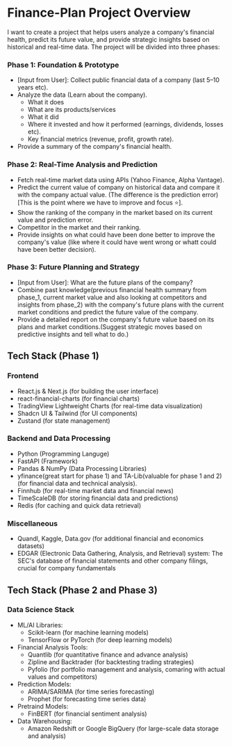 # Finance-Plan Project Overview

I want to create a project that helps users analyze a company's financial health, predict its future value, and provide strategic insights based on historical and real-time data. The project will be divided into three phases:

### Phase 1: Foundation & Prototype
- [Input from User]: Collect public financial data of a company (last 5–10 years etc).
- Analyze the data (Learn about the company).
    - What it does
    - What are its products/services
    - What it did
    - Where it invested and how it performed (earnings, dividends, losses etc).
    - Key financial metrics (revenue, profit, growth rate).
- Provide a summary of the company's financial health.

### Phase 2: Real-Time Analysis and Prediction
- Fetch real-time market data using APIs (Yahoo Finance, Alpha Vantage).
- Predict the current value of company on historical data and compare it with the company actual value. (The difference is the prediction error)[This is the point where we have to improve and focus ⭐].
- Show the ranking of the company in the market based on its current value and prediction error.
- Competitor in the market and their ranking.
- Provide insights on what could have been done better to improve the company's value (like where it could have went wrong or whatt could have been better decision).

### Phase 3: Future Planning and Strategy
- [Input from User]: What are the future plans of the company?
- Combine past knowledge(previous financial health summary from phase_1, current market value and also looking at competitors and insights from phase_2) with the company's future plans with the current market conditions and predict the future value of the company.
- Provide a detailed report on the company's future value based on its plans and market conditions.(Suggest strategic moves based on predictive insights and tell what to do.)

## Tech Stack (Phase 1)

### Frontend
- React.js & Next.js (for building the user interface)
- react-financial-charts (for financial charts)
- TradingView Lightweight Charts (for real-time data visualization)
- Shadcn UI & Tailwind (for UI components)
- Zustand (for state management)

### Backend and Data Processing
- Python (Programming Languge)
- FastAPI (Framework)
- Pandas & NumPy (Data Processing Libraries)
- yfinance(great start for phase 1) and TA-Lib(valuable for phase 1 and 2) (for financial data and technical analysis).
- Finnhub (for real-time market data and financial news)
- TimeScaleDB (for storing financial data and predictions)
- Redis (for caching and quick data retrieval)

### Miscellaneous
- Quandl, Kaggle, Data.gov (for additional financial and economics datasets)
- EDGAR (Electronic Data Gathering, Analysis, and Retrieval) system: The SEC's database of financial statements and other company filings, crucial for company fundamentals

## Tech Stack (Phase 2 and Phase 3) 

### Data Science Stack
- ML/AI Libraries:
    - Scikit-learn (for machine learning models)
    - TensorFlow or PyTorch (for deep learning models)
- Financial Analysis Tools:
    - Quantlib (for quantitative finance and advance analysis)
    - Zipline and Backtrader (for backtesting trading strategies)
    - Pyfolio (for portfolio management and analysis, comaring with actual values and competitors)
- Prediction Models:
    - ARIMA/SARIMA (for time series forecasting)
    - Prophet (for forecasting time series data)
- Pretraind Models:
    - FinBERT (for financial sentiment analysis)
- Data Warehousing:
    - Amazon Redshift or Google BigQuery (for large-scale data storage and analysis)